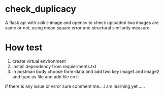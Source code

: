# check_duplicacy
A flask api with scikit-image and opencv to check uploaded two images are same or not, using mean square error and structural similarity measure

# How test 
1. create virtual environment
2. install dependency from requierments.txt
3. in postman body choose form-data and add two key image1 and image2 and type as file  and add file on it


if there is any issue or error sure comment me....i am learning yet......
